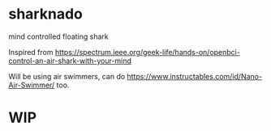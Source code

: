 # sharknado
mind controlled floating shark

Inspired from https://spectrum.ieee.org/geek-life/hands-on/openbci-control-an-air-shark-with-your-mind

Will be using air swimmers, can do https://www.instructables.com/id/Nano-Air-Swimmer/ too.

# WIP
